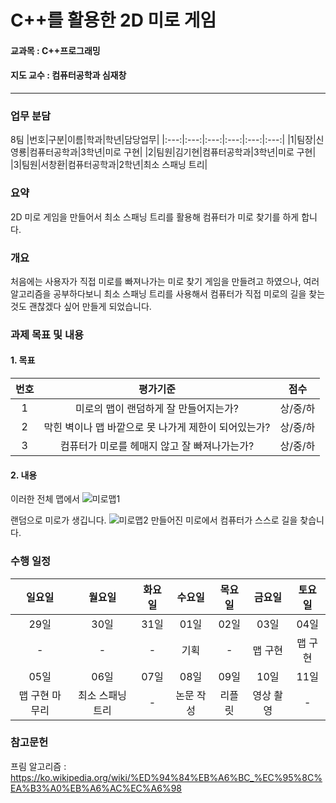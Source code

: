 # C++를 활용한 2D 미로 게임
#### 교과목 : C++프로그래밍
#### 지도 교수 : 컴퓨터공학과 심재창
---
### 업무 분담
8팀
|번호|구분|이름|학과|학년|담당업무|
|:---:|:---:|:---:|:---:|:---:|:---:|
|1|팀장|신영룡|컴퓨터공학과|3학년|미로 구현|
|2|팀원|김기현|컴퓨터공학과|3학년|미로 구현|
|3|팀원|서창환|컴퓨터공학과|2학년|최소 스패닝 트리|

### 요약
2D 미로 게임을 만들어서 최소 스패닝 트리를 활용해 컴퓨터가 미로 찾기를 하게 합니다.

### 개요
처음에는 사용자가 직접 미로를 빠져나가는 미로 찾기 게임을 만들려고 하였으나, 여러 알고리즘을 공부하다보니 최소 스패닝 트리를 사용해서 컴퓨터가 직접 미로의 길을 찾는 것도 
괜찮겠다 싶어 만들게 되었습니다.

### 과제 목표 및 내용
#### 1. 목표
|번호|평가기준|점수|
|:---:|:---:|:---:|
|1|미로의 맵이 랜덤하게 잘 만들어지는가?|상/중/하|
|2|막힌 벽이나 맵 바깥으로 못 나가게 제한이 되어있는가?|상/중/하|
|3|컴퓨터가 미로를 헤매지 않고 잘 빠져나가는가?|상/중/하|

#### 2. 내용
이러한 전체 맵에서
![미로맵1](https://user-images.githubusercontent.com/86341272/172043805-ac204c2b-e425-4d63-a68a-a35ef394b032.PNG)

랜덤으로 미로가 생깁니다.
![미로맵2](https://user-images.githubusercontent.com/86341272/172043807-bb44ebef-4a26-4cde-947e-418da642ff32.PNG)
만들어진 미로에서 컴퓨터가 스스로 길을 찾습니다.

### 수행 일정
|일요일|월요일|화요일|수요일|목요일|금요일|토요일|
|:---:|:---:|:---:|:---:|:---:|:---:|:---:|
|29일|30일|31일|01일|02일|03일|04일|
|-|-|-|기획|-|맵 구현|맵 구현|
|05일|06일|07일|08일|09일|10일|11일|
|맵 구현 마무리|최소 스패닝 트리|-|논문 작성|리플릿|영상 촬영|-|

### 참고문헌
프림 알고리즘 : https://ko.wikipedia.org/wiki/%ED%94%84%EB%A6%BC_%EC%95%8C%EA%B3%A0%EB%A6%AC%EC%A6%98
